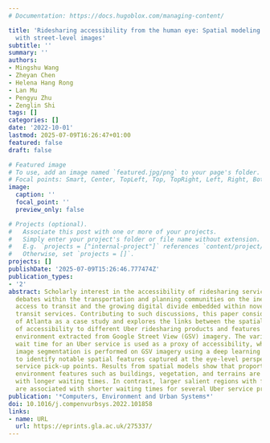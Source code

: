 ```yaml
---
# Documentation: https://docs.hugoblox.com/managing-content/

title: 'Ridesharing accessibility from the human eye: Spatial modeling of built environment
  with street-level images'
subtitle: ''
summary: ''
authors:
- Mingshu Wang
- Zheyan Chen
- Helena Hang Rong
- Lan Mu
- Pengyu Zhu
- Zenglin Shi
tags: []
categories: []
date: '2022-10-01'
lastmod: 2025-07-09T16:26:47+01:00
featured: false
draft: false

# Featured image
# To use, add an image named `featured.jpg/png` to your page's folder.
# Focal points: Smart, Center, TopLeft, Top, TopRight, Left, Right, BottomLeft, Bottom, BottomRight.
image:
  caption: ''
  focal_point: ''
  preview_only: false

# Projects (optional).
#   Associate this post with one or more of your projects.
#   Simply enter your project's folder or file name without extension.
#   E.g. `projects = ["internal-project"]` references `content/project/deep-learning/index.md`.
#   Otherwise, set `projects = []`.
projects: []
publishDate: '2025-07-09T15:26:46.777474Z'
publication_types:
- '2'
abstract: Scholarly interest in the accessibility of ridesharing services stems from
  debates within the transportation and planning communities on the inequality of
  access to transit and the growing digital divide embedded within novel forms of
  transit services. Contributing to such discussions, this paper considers the city
  of Atlanta as a case study and explores the links between the spatial disparity
  of accessibility to different Uber ridesharing products and features of the built
  environment extracted from Google Street View (GSV) imagery. The variability of
  wait time for an Uber service is used as a proxy of accessibility, while semantic
  image segmentation is performed on GSV imagery using a deep learning model DeepLabv3+
  to identify notable spatial features captured at the eye-level perspective around
  service pick-up points. Results from spatial models show that proportions of built
  environment features such as buildings, vegetation, and terrains are associated
  with longer waiting times. In contrast, larger salient regions with foreground features
  are associated with shorter waiting times for several Uber service products.
publication: '*Computers, Environment and Urban Systems*'
doi: 10.1016/j.compenvurbsys.2022.101858
links:
- name: URL
  url: https://eprints.gla.ac.uk/275337/
---
```

